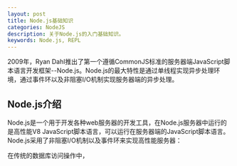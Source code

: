 ```yaml
---
layout: post
title: Node.js基础知识
categories: NodeJS
description: 关于Node.js的入门基础知识。
keywords: Node.js, REPL
---
```


2009年，Ryan Dahl推出了第一个遵循CommonJS标准的服务器端JavaScript脚本语言开发框架--Node.js。Node.js的最大特性是通过单线程实现异步处理环境，通过事件环以及非阻塞I/O机制实现服务器端的异步处理。

## Node.js介绍

Node.js是一个用于开发各种web服务器的开发工具，在Node.js服务器中运行的是高性能V8 JavaScript脚本语言，可以运行在服务器端的JavaScript脚本语言。Node.js采用了非阻塞I/O机制以及事件环来实现高性能服务器：

在传统的数据库访问操作中，
